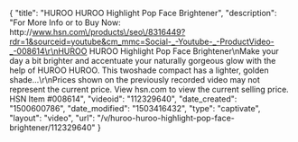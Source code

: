 {
    "title": "HUROO HUROO Highlight Pop Face Brightener",
    "description": "For More Info or to Buy Now: http:\/\/www.hsn.com\/products\/seo\/8316449?rdr=1&sourceid=youtube&cm_mmc=Social-_-Youtube-_-ProductVideo-_-008614\r\nHUROO HUROO Highlight Pop Face Brightener\nMake your day a bit brighter and accentuate your naturally gorgeous glow with the help of HUROO HUROO. This twoshade compact has a lighter, golden shade...\r\nPrices shown on the previously recorded video may not represent the current price.  View hsn.com to view the current selling price. HSN Item #008614",
    "videoid": "112329640",
    "date_created": "1500600786",
    "date_modified": "1503416432",
    "type": "captivate",
    "layout": "video",
    "url": "\/v\/huroo-huroo-highlight-pop-face-brightener\/112329640"
}